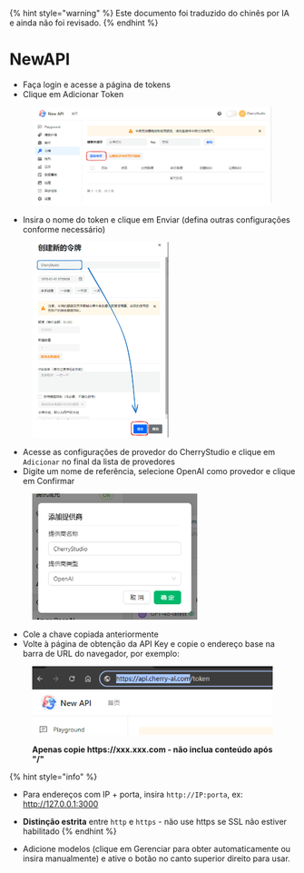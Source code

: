 
{% hint style="warning" %}
Este documento foi traduzido do chinês por IA e ainda não foi revisado.
{% endhint %}

# NewAPI

*   Faça login e acesse a página de tokens
*   Clique em Adicionar Token

<figure><img src="../../../.gitbook/assets/image (28).png" alt=""><figcaption></figcaption></figure>

*   Insira o nome do token e clique em Enviar (defina outras configurações conforme necessário)

<figure><img src="../../../.gitbook/assets/image (29).png" alt="" width="240"><figcaption></figcaption></figure>

*   Acesse as configurações de provedor do CherryStudio e clique em `Adicionar` no final da lista de provedores
*   Digite um nome de referência, selecione OpenAI como provedor e clique em Confirmar

<figure><img src="../../../.gitbook/assets/image (25).png" alt="" width="291"><figcaption></figcaption></figure>

*   Cole a chave copiada anteriormente
*   Volte à página de obtenção da API Key e copie o endereço base na barra de URL do navegador, por exemplo:

<figure><img src="../../../.gitbook/assets/image (30).png" alt=""><figcaption><p><strong>Apenas copie https://xxx.xxx.com - não inclua conteúdo após "/"</strong></p></figcaption></figure>

{% hint style="info" %}
*   Para endereços com IP + porta, insira `http://IP:porta`, ex: http://127.0.0.1:3000
*   **Distinção estrita** entre `http` e `https` - não use https se SSL não estiver habilitado
{% endhint %}

*   Adicione modelos (clique em Gerenciar para obter automaticamente ou insira manualmente) e ative o botão no canto superior direito para usar.